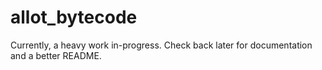 # allot_bytecode

Currently, a heavy work in-progress. Check back later for documentation and a better README.
